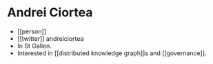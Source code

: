 # Andrei Ciortea

- [[person]]
- [[twitter]] andreiciortea
- In St Gallen.
- Interested in [[distributed knowledge graph]]s and [[governance]].


